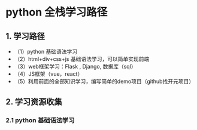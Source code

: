 # python 全栈学习路径

## 1. 学习路径

- （1）python 基础语法学习
- （2）html+div+css+js 基础语法学习，可以简单实现前端
- （3）web框架学习：Flask , Django, 数据库（sql）
- （4）JS框架（vue，react）
- （5）利用前面的全部知识学习，编写简单的demo项目（github找开元项目）

## 2. 学习资源收集

### 2.1 python 基础语法学习












